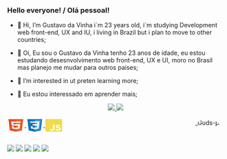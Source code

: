 ### Hello everyone! / Olá pessoal!
  
- 👋 Hi, I’m Gustavo da Vinha i´m 23 years old, i´m studying Development web front-end, UX and IU, i living in Brazil but i plan to move to other countries;
- 👋 Oi, Eu sou o Gustavo da Vinha tenho 23 anos de idade, eu estou estudando desesnvolvimento web front-end, UX e UI, moro no Brasil mas planejo me mudar para outros paises;

- 👀 I’m interested in ut preten learning more;  
- 👀 Eu estou interessado em aprender mais;

<div align="center">
  <a href="https://github.com/GustavodaVinha">
  <img height="145em" src="https://github-readme-stats.vercel.app/api?username=GustavodaVinha&show_icons=true&theme=tokyonight&include_all_commits=true&count_private=true"/>
  <img height="120em" src="https://github-readme-stats.vercel.app/api/top-langs/?username=GustavodaVinha&layout=compact&langs_count=7&theme=tokyonight"/>
</div>
  
  <div style="display: inline_block"><br>
  <img align="center" alt="Guds-HTML" height="30" width="40" src="https://raw.githubusercontent.com/devicons/devicon/master/icons/html5/html5-original.svg">
  <img align="center" alt="Guds-CSS" height="30" width="40" src="https://raw.githubusercontent.com/devicons/devicon/master/icons/css3/css3-original.svg">
  <img align="right" alt="Guds-pic" height="225" style="border-radius:50px;" src="https://i.picasion.com/pic92/4bfd2cdd4210d6ad5b721ce69dc887f7.gif">
  <img align="center" alt="Rafa-Js" height="30" width="40" src="https://raw.githubusercontent.com/devicons/devicon/master/icons/javascript/javascript-plain.svg">
</div>
  
  ##
  
<div> 
  <a href="https://instagram.com" target="_blank"><img src="https://img.shields.io/badge/-Instagram-%23E4405F?style=for-the-badge&logo=instagram&logoColor=white" target="_blank"></a>
 	<a href="https://www.twitch.tv/gudssssss" target="_blank"><img src="https://img.shields.io/badge/Twitch-9146FF?style=for-the-badge&logo=twitch&logoColor=white" target="_blank"></a>
  <a href = "mailto:gustavovinha722@gmail.com"><img src="https://img.shields.io/badge/-Gmail-%23333?style=for-the-badge&logo=gmail&logoColor=white" target="_blank"></a>
  <a href="https://www.linkedin.com/in/gustavo-da-vinha-7836a6187/" target="_blank"><img src="https://img.shields.io/badge/-LinkedIn-%230077B5?style=for-the-badge&logo=linkedin&logoColor=white" target="_blank"></a> 
  <a href="https://open.spotify.com/user/gustavodavinha" target="_blank"><img src="https://img.shields.io/badge/Spotify-1ED760?&style=for-the-badge&logo=spotify&logoColor=white" target="_blank"></a>

</div>
